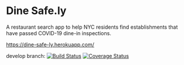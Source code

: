 # Dine Safe.ly

A restaurant search app to help NYC residents find establishments that have passed COVID-19 dine-in inspections.

https://dine-safe-ly.herokuapp.com/

develop branch:
[![Build Status](https://travis-ci.com/gcivil-nyu-org/dine-safe-ly.svg?branch=develop)](https://travis-ci.com/gcivil-nyu-org/dine-safe-ly)
[![Coverage Status](https://coveralls.io/repos/github/gcivil-nyu-org/dine-safe-ly/badge.svg?branch=develop)](https://coveralls.io/github/gcivil-nyu-org/dine-safe-ly?branch=develop)
